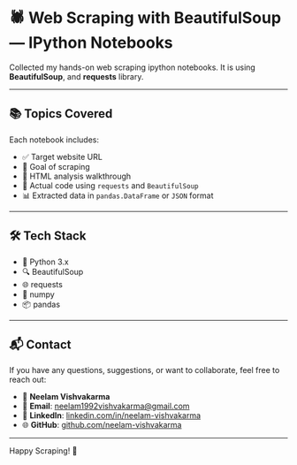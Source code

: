 # 🕷️ Web Scraping with BeautifulSoup — IPython Notebooks

Collected my hands-on web scraping ipython notebooks. It is using **BeautifulSoup**, and **requests** library. 

---

## 📚 Topics Covered

Each notebook includes:

- ✅ Target website URL  
- 🎯 Goal of scraping  
- 🧩 HTML analysis walkthrough  
- 🧪 Actual code using `requests` and `BeautifulSoup`  
- 📊 Extracted data in `pandas.DataFrame` or `JSON` format  

---

## 🛠️ Tech Stack

- 🐍 Python 3.x  
- 🔍 BeautifulSoup  
- 🌐 requests  
- 📓 numpy  
- 📦 pandas

---

## 📬 Contact

If you have any questions, suggestions, or want to collaborate, feel free to reach out:

- 👤 **Neelam Vishvakarma**  
- 📧 **Email**: [neelam1992vishvakarma@gmail.com](mailto:neelam1992vishvakarma@gmail.com)  
- 🔗 **LinkedIn**: [linkedin.com/in/neelam-vishvakarma](https://www.linkedin.com/in/neelam-vishvakarma)  
- 🌐 **GitHub**: [github.com/neelam-vishvakarma](https://github.com/neelam-vishvakarma)

---

Happy Scraping! 🚀
